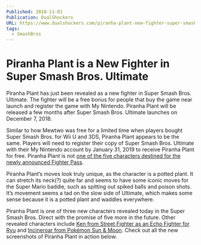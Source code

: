 ```yaml
---
Published: 2018-11-01
Publication: DualShockers
URL: https://www.dualshockers.com/piranha-plant-new-fighter-super-smash-bros-ultimate/
tags:
  - SmashBros
---
```

# Piranha Plant is a New Fighter in Super Smash Bros. Ultimate

Piranha Plant has just been revealed as a new fighter in Super Smash Bros. Ultimate. The fighter will be a free bonus for people that buy the game near launch and register the game with My Nintendo. Piranha Plant will be released a few months after Super Smash Bros. Ultimate launches on December 7, 2018.

Similar to how Mewtwo was free for a limited time when players bought Super Smash Bros. for Wii U and 3DS, Piranha Plant appears to be the same. Players will need to register their copy of Super Smash Bros. Ultimate with their My Nintendo account by January 31, 2019 to receive Piranha Plant for free. Piranha Plant is not [one of the five characters destined for the newly announced Fighter Pass](https://www.dualshockers.com/super-smash-bros-ultimate-dlc/).

Piranha Plant’s moves look truly unique, as the character is a potted plant. It can stretch its neck(?) quite far and seems to have some iconic moves for the Super Mario baddie, such as spitting out spiked balls and poison shots. It’s movement seems a tad on the slow side of Ultimate, which makes some sense because it is a potted plant and waddles everywhere.

Piranha Plant is one of three new characters revealed today in the Super Smash Bros. Direct with the promise of five more in the future. Other revealed characters include [Ken from Street Fighter as an Echo Fighter for Ryu](https://www.dualshockers.com/ken-revealed-super-smash-bros-ultimate/) and [Incineroar from Pokémon Sun & Moon](https://www.dualshockers.com/incineroar-super-smash-bros-ultimate/). Check out all the new screenshots of Piranha Plant in action below.